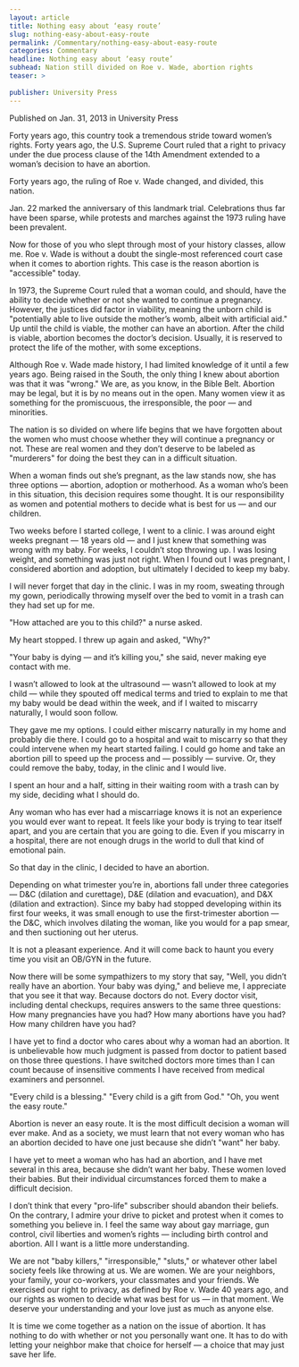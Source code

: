 ```yaml
---
layout: article
title: Nothing easy about ‘easy route’
slug: nothing-easy-about-easy-route
permalink: /Commentary/nothing-easy-about-easy-route
categories: Commentary
headline: Nothing easy about ‘easy route’
subhead: Nation still divided on Roe v. Wade, abortion rights
teaser: >
  
publisher: University Press
---
```


Published on Jan. 31, 2013 in University Press

Forty years ago, this country took a tremendous stride toward women’s rights. Forty years ago, the U.S. Supreme Court ruled that a right to privacy under the due process clause of the 14th Amendment extended to a woman’s decision to have an abortion.

Forty years ago, the ruling of Roe v. Wade changed, and divided, this nation.

Jan. 22 marked the anniversary of this landmark trial. Celebrations thus far have been sparse, while protests and marches against the 1973 ruling have been prevalent.

Now for those of you who slept through most of your history classes, allow me. Roe v. Wade is without a doubt the single-most referenced court case when it comes to abortion rights. This case is the reason abortion is "accessible" today.

In 1973, the Supreme Court ruled that a woman could, and should, have the ability to decide whether or not she wanted to continue a pregnancy. However, the justices did factor in viability, meaning the unborn child is "potentially able to live outside the mother’s womb, albeit with artificial aid." Up until the child is viable, the mother can have an abortion. After the child is viable, abortion becomes the doctor’s decision. Usually, it is reserved to protect the life of the mother, with some exceptions.

Although Roe v. Wade made history, I had limited knowledge of it until a few years ago. Being raised in the South, the only thing I knew about abortion was that it was "wrong." We are, as you know, in the Bible Belt. Abortion may be legal, but it is by no means out in the open. Many women view it as something for the promiscuous, the irresponsible, the poor — and minorities.

The nation is so divided on where life begins that we have forgotten about the women who must choose whether they will continue a pregnancy or not. These are real women and they don’t deserve to be labeled as "murderers" for doing the best they can in a difficult situation.

When a woman finds out she’s pregnant, as the law stands now, she has three options — abortion, adoption or motherhood. As a woman who’s been in this situation, this decision requires some thought. It is our responsibility as women and potential mothers to decide what is best for us — and our children.

Two weeks before I started college, I went to a clinic. I was around eight weeks pregnant — 18 years old — and I just knew that something was wrong with my baby. For weeks, I couldn’t stop throwing up. I was losing weight, and something was just not right. When I found out I was pregnant, I considered abortion and adoption, but ultimately I decided to keep my baby.

I will never forget that day in the clinic. I was in my room, sweating through my gown, periodically throwing myself over the bed to vomit in a trash can they had set up for me.

"How attached are you to this child?" a nurse asked.

My heart stopped. I threw up again and asked, "Why?"

"Your baby is dying — and it’s killing you," she said, never making eye contact with me.

I wasn’t allowed to look at the ultrasound — wasn’t allowed to look at my child — while they spouted off medical terms and tried to explain to me that my baby would be dead within the week, and if I waited to miscarry naturally, I would soon follow.

They gave me my options. I could either miscarry naturally in my home and probably die there. I could go to a hospital and wait to miscarry so that they could intervene when my heart started failing. I could go home and take an abortion pill to speed up the process and — possibly — survive. Or, they could remove the baby, today, in the clinic and I would live.

I spent an hour and a half, sitting in their waiting room with a trash can by my side, deciding what I should do.

Any woman who has ever had a miscarriage knows it is not an experience you would ever want to repeat. It feels like your body is trying to tear itself apart, and you are certain that you are going to die. Even if you miscarry in a hospital, there are not enough drugs in the world to dull that kind of emotional pain.

So that day in the clinic, I decided to have an abortion.

Depending on what trimester you’re in, abortions fall under three categories — D&C \(dilation and curettage\), D&E \(dilation and evacuation\), and D&X \(dilation and extraction\). Since my baby had stopped developing within its first four weeks, it was small enough to use the first-trimester abortion — the D&C, which involves dilating the woman, like you would for a pap smear, and then suctioning out her uterus.

It is not a pleasant experience. And it will come back to haunt you every time you visit an OB/GYN in the future.

Now there will be some sympathizers to my story that say, "Well, you didn’t really have an abortion. Your baby was dying," and believe me, I appreciate that you see it that way. Because doctors do not. Every doctor visit, including dental checkups, requires answers to the same three questions: How many pregnancies have you had? How many abortions have you had? How many children have you had?

I have yet to find a doctor who cares about why a woman had an abortion. It is unbelievable how much judgment is passed from doctor to patient based on those three questions. I have switched doctors more times than I can count because of insensitive comments I have received from medical examiners and personnel.

"Every child is a blessing." "Every child is a gift from God." "Oh, you went the easy route."

Abortion is never an easy route. It is the most difficult decision a woman will ever make. And as a society, we must learn that not every woman who has an abortion decided to have one just because she didn’t "want" her baby.

I have yet to meet a woman who has had an abortion, and I have met several in this area, because she didn’t want her baby. These women loved their babies. But their individual circumstances forced them to make a difficult decision.

I don’t think that every "pro-life" subscriber should abandon their beliefs. On the contrary, I admire your drive to picket and protest when it comes to something you believe in. I feel the same way about gay marriage, gun control, civil liberties and women’s rights — including birth control and abortion. All I want is a little more understanding.

We are not "baby killers," "irresponsible," "sluts," or whatever other label society feels like throwing at us. We are women. We are your neighbors, your family, your co-workers, your classmates and your friends. We exercised our right to privacy, as defined by Roe v. Wade 40 years ago, and our rights as women to decide what was best for us — in that moment. We deserve your understanding and your love just as much as anyone else.

It is time we come together as a nation on the issue of abortion. It has nothing to do with whether or not you personally want one. It has to do with letting your neighbor make that choice for herself — a choice that may just save her life.


